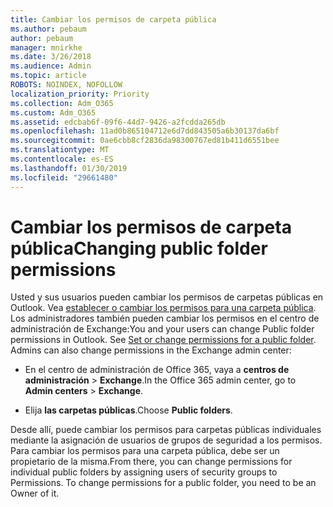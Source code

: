 ```yaml
---
title: Cambiar los permisos de carpeta pública
ms.author: pebaum
author: pebaum
manager: mnirkhe
ms.date: 3/26/2018
ms.audience: Admin
ms.topic: article
ROBOTS: NOINDEX, NOFOLLOW
localization_priority: Priority
ms.collection: Adm_O365
ms.custom: Adm_O365
ms.assetid: edcbab6f-09f6-44d7-9426-a2fcdda265db
ms.openlocfilehash: 11ad0b865104712e6d7dd843505a6b30137da6bf
ms.sourcegitcommit: 0ae6cbb8cf2836da98300767ed81b411d6551bee
ms.translationtype: MT
ms.contentlocale: es-ES
ms.lasthandoff: 01/30/2019
ms.locfileid: "29661480"
---
```

# <a name="changing-public-folder-permissions"></a><span data-ttu-id="f7a85-102">Cambiar los permisos de carpeta pública</span><span class="sxs-lookup"><span data-stu-id="f7a85-102">Changing public folder permissions</span></span>

<span data-ttu-id="f7a85-p101">Usted y sus usuarios pueden cambiar los permisos de carpetas públicas en Outlook. Vea [establecer o cambiar los permisos para una carpeta pública](https://support.office.com/article/set-or-change-permissions-for-a-public-folder-b2e0440c-7873-48ec-9ff2-b1a20b723005). Los administradores también pueden cambiar los permisos en el centro de administración de Exchange:</span><span class="sxs-lookup"><span data-stu-id="f7a85-p101">You and your users can change Public folder permissions in Outlook. See [Set or change permissions for a public folder](https://support.office.com/article/set-or-change-permissions-for-a-public-folder-b2e0440c-7873-48ec-9ff2-b1a20b723005). Admins can also change permissions in the Exchange admin center:</span></span>
  
- <span data-ttu-id="f7a85-106">En el centro de administración de Office 365, vaya a **centros de administración** \> **Exchange**.</span><span class="sxs-lookup"><span data-stu-id="f7a85-106">In the Office 365 admin center, go to **Admin centers** \> **Exchange**.</span></span>
    
- <span data-ttu-id="f7a85-107">Elija **las carpetas públicas**.</span><span class="sxs-lookup"><span data-stu-id="f7a85-107">Choose **Public folders**.</span></span>
    
<span data-ttu-id="f7a85-p102">Desde allí, puede cambiar los permisos para carpetas públicas individuales mediante la asignación de usuarios de grupos de seguridad a los permisos. Para cambiar los permisos para una carpeta pública, debe ser un propietario de la misma.</span><span class="sxs-lookup"><span data-stu-id="f7a85-p102">From there, you can change permissions for individual public folders by assigning users of security groups to Permissions. To change permissions for a public folder, you need to be an Owner of it.</span></span>
  

